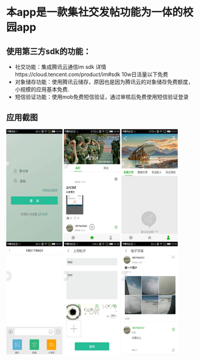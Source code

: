 本app是一款集社交发帖功能为一体的校园app
========
使用第三方sdk的功能：
-----
* 社交功能：集成腾讯云通信im sdk  详情https://cloud.tencent.com/product/im#sdk  10w日活量以下免费
* 对象储存功能：使用腾讯云储存，原因也是因为腾讯云的对象储存免费额度，小规模的应用基本免费.
* 短信验证功能：使用mob免费短信验证，通过审核后免费使用短信验证登录

应用截图
-----  
<div class="row"  float: left>
<img src="https://github.com/xdhuangsidi/tino10032/blob/r4/app/login.jpeg" width = "150" height = "300"  align=center />
<img src="https://github.com/xdhuangsidi/tino10032/blob/r4/app/main1.jpeg" width = "150" height = "300"  align=center />
<img src="https://github.com/xdhuangsidi/tino10032/blob/r4/app/main2.jpeg" width = "150" height = "300"  align=center />
<img src="https://github.com/xdhuangsidi/tino10032/blob/r4/app/chat1.jpeg" width = "150" height = "300"  align=center />
<img src="https://github.com/xdhuangsidi/tino10032/blob/r4/app/upload.jpeg" width = "150" height = "300"  align=center />
<img src="https://github.com/xdhuangsidi/tino10032/blob/r4/app/detail.jpeg" width = "150" height = "300"  align=center />
</div>

